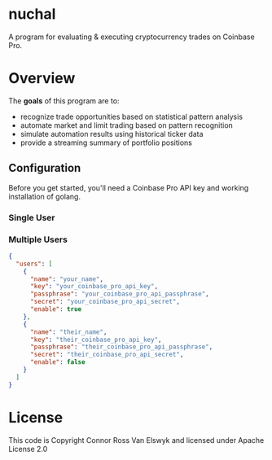 # nuchal
A program for evaluating & executing cryptocurrency trades on Coinbase Pro. 

# Overview
The **goals** of this program are to:
- recognize trade opportunities based on statistical pattern analysis
- automate market and limit trading based on pattern recognition
- simulate automation results using historical ticker data
- provide a streaming summary of portfolio positions

## Configuration
Before you get started, you'll need a Coinbase Pro API key and working installation of golang.

### Single User

### Multiple Users
```json
{
  "users": [
    {
      "name": "your_name",
      "key": "your_coinbase_pro_api_key",
      "passphrase": "your_coinbase_pro_api_passphrase",
      "secret": "your_coinbase_pro_api_secret",
      "enable": true
    },
    {
      "name": "their_name",
      "key": "their_coinbase_pro_api_key",
      "passphrase": "their_coinbase_pro_api_passphrase",
      "secret": "their_coinbase_pro_api_secret",
      "enable": false
    }
  ]
}
```

# License
This code is Copyright Connor Ross Van Elswyk and licensed under Apache License 2.0